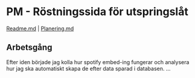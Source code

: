 # PM - Röstningssida för utspringslåt

[Readme.md](/README.md) | [Planering.md](/Planering.md)

## Arbetsgång

Efter iden började jag kolla hur spotify embed-ing fungerar och analysera hur jag ska automatiskt skapa de efter data sparad i databasen. ...

